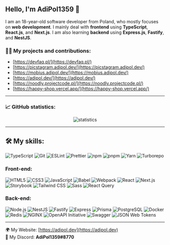 ## Hello, I'm AdiPol1359 👋

I am an 18-year-old software developer from Poland, who mostly focuses on **web development**. I mainly deal with **frontend** using **TypeScript**, **React.js**, and **Next.js**. I am also learning **backend** using **Express.js**, **Fastify**, and **NestJS**.

### 👨‍💻 My projects and contributions:
- [https://devfaq.pl/](https://devfaq.pl/)
- [https://picstagram.adipol.dev/](https://picstagram.adipol.dev/)
- [https://mobius.adipol.dev/](https://mobius.adipol.dev/)
- [https://adipol.dev/](https://adipol.dev/)
- [https://noodly.projectcode.pl/](https://noodly.projectcode.pl/)
- [https://happy-shop.vercel.app/](https://happy-shop.vercel.app/)
  
---

### 📈 GitHub statistics:
<p align="center">
  <img src="https://github-readme-stats.vercel.app/api?username=adipol1359&show_icons=true" alt="statistics">
</p>

---

## 🛠️ My skills:
![TypeScript](https://img.shields.io/badge/-TypeScript-3178C6?style=for-the-badge&logoColor=white&logo=typescript)
![Git](https://img.shields.io/badge/-Git-F05032?style=for-the-badge&logoColor=white&logo=git)
![ESLint](https://img.shields.io/badge/-ESLint-4B32C3?style=for-the-badge&logoColor=white&logo=eslint)
![Prettier](https://img.shields.io/badge/-Prettier-F7B93E?style=for-the-badge&logoColor=white&logo=prettier)
![npm](https://img.shields.io/badge/-npm-CB3837?style=for-the-badge&logoColor=white&logo=npm)
![pnpm](https://img.shields.io/badge/-pnpm-F69220?style=for-the-badge&logoColor=white&logo=pnpm)
![Yarn](https://img.shields.io/badge/-Yarn-2C8EBB?style=for-the-badge&logoColor=white&logo=yarn)
![Turborepo](https://img.shields.io/badge/-Turborepo-EF4444?style=for-the-badge&logoColor=white&logo=turborepo)

### Front-end:
![HTML5](https://img.shields.io/badge/-HTML5-E34F26?style=for-the-badge&logoColor=white&logo=html5)
![CSS3](https://img.shields.io/badge/-CSS3-1572B6?style=for-the-badge&logoColor=white&logo=css3)
![JavaScript](https://img.shields.io/badge/-JavaScript-F7DF1E?style=for-the-badge&logoColor=white&logo=javascript)
![Babel](https://img.shields.io/badge/-Babel-F9DC3E?style=for-the-badge&logoColor=white&logo=babel)
![Webpack](https://img.shields.io/badge/-Webpack-8DD6F9?style=for-the-badge&logoColor=white&logo=webpack)
![React](https://img.shields.io/badge/-React-61DAFB?style=for-the-badge&logoColor=white&logo=react)
![Next.js](https://img.shields.io/badge/-Next.js-000000?style=for-the-badge&logoColor=white&logo=next.js)
![Storybook](https://img.shields.io/badge/-Storybook-FF4785?style=for-the-badge&logoColor=white&logo=storybook)
![Tailwind CSS](https://img.shields.io/badge/-Tailwind%20CSS-06B6D4?style=for-the-badge&logoColor=white&logo=tailwind%20css)
![Sass](https://img.shields.io/badge/-Sass-CC6699?style=for-the-badge&logoColor=white&logo=sass)
![React Query](https://img.shields.io/badge/-React%20Query-FF4154?style=for-the-badge&logoColor=white&logo=react%20query)

### Back-end:
![Node.js](https://img.shields.io/badge/-Node.js-339933?style=for-the-badge&logoColor=white&logo=node.js)
![NestJS](https://img.shields.io/badge/-NestJS-E0234E?style=for-the-badge&logoColor=white&logo=nestjs)
![Fastify](https://img.shields.io/badge/-Fastify-000000?style=for-the-badge&logoColor=white&logo=fastify)
![Express](https://img.shields.io/badge/-Express-000000?style=for-the-badge&logoColor=white&logo=express)
![Prisma](https://img.shields.io/badge/-Prisma-2D3748?style=for-the-badge&logoColor=white&logo=prisma)
![PostgreSQL](https://img.shields.io/badge/-PostgreSQL-4169E1?style=for-the-badge&logoColor=white&logo=postgresql)
![Docker](https://img.shields.io/badge/-Docker-2496ED?style=for-the-badge&logoColor=white&logo=docker)
![Redis](https://img.shields.io/badge/-Redis-DC382D?style=for-the-badge&logoColor=white&logo=redis)
![NGINX](https://img.shields.io/badge/-NGINX-009639?style=for-the-badge&logoColor=white&logo=nginx)
![OpenAPI Initiative](https://img.shields.io/badge/-OpenAPI%20Initiative-6BA539?style=for-the-badge&logoColor=white&logo=openapi%20initiative)
![Swagger](https://img.shields.io/badge/-Swagger-85EA2D?style=for-the-badge&logoColor=white&logo=swagger)
![JSON Web Tokens](https://img.shields.io/badge/-JSON%20Web%20Tokens-000000?style=for-the-badge&logoColor=white&logo=json%20web%20tokens)

---

🌍 My Website: [https://adipol.dev](https://adipol.dev)<br>
📱 My Discord: **AdiPol1359#8770**
